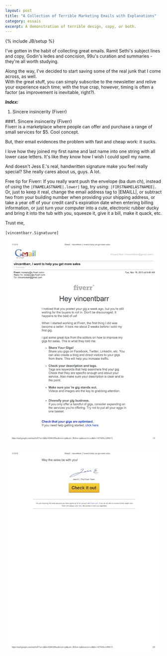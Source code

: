 ```yaml
---
layout: post
title: "A Collection of Terrible Marketing Emails with Explanations"
category: essais
excerpt: A demonstration of terrible design, copy, or both.
---
```

{% include JB/setup %}

I've gotten in the habit of collecting great emails. Ramit Sethi's subject lines and copy, Godin's ledes and concision, 99u's curation and summaries - they're all worth studying.  

Along the way, I've decided to start saving some of the real junk that I come across, as well.  
With the great stuff, you can simply subscribe to the newsletter and relive your experience each time; with the true crap, however, timing is often a factor (as improvement is inevitable, right?). 

**_Index:_**  

1. Sincere insincerity (Fiverr)  

###1. Sincere insincerity (Fiverr)  
Fiverr is a marketplace where people can offer and purchase a range of small services for $5. Cool concept.  

But, their email evidences the problem with fast and cheap work: it sucks.  

I love how they joined my first name and last name into one string with all lower case letters. It's like they know how I wish I could spell my name.

And doesn't Jess E.'s real, handwritten signature make you feel really special? She really cares about us, guys. A lot.  

Free tip for Fiverr: If you really want push the envelope (ba dum ch), instead of using the <code>|FNAMELASTNAME|.lower|</code> tag, try using: <code>|FIRSTNAMELASTNAMEE|</code>. Or, just to keep it real, change the email address tag to |EMAILL|, or subtract two from your building number when providing your shipping address, or take a year off of your credit card's expiration date when entering billing information, or just turn your computer into a cute, electronic rubber ducky and bring it into the tub with you, squeeze it, give it a bill, make it quack, etc.     

Trust me,  

<code>[vincentbarr.Signatuure]</code>

![The opening of a terrible Fiverr email](/assets/images/bad-fiverr-email1.png)  

![The closing of a terrible Fiverr email](/assets/images/bad-fiverr-email2.png)  